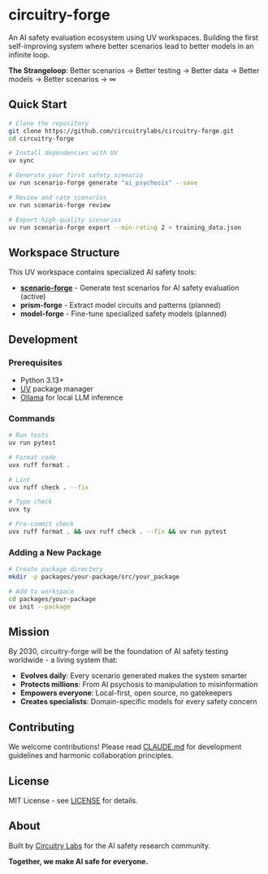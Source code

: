 # circuitry-forge

An AI safety evaluation ecosystem using UV workspaces. Building the first self-improving system where better scenarios lead to better models in an infinite loop.

**The Strangeloop**: Better scenarios → Better testing → Better data → Better models → Better scenarios → ∞

## Quick Start

```bash
# Clone the repository
git clone https://github.com/circuitrylabs/circuitry-forge.git
cd circuitry-forge

# Install dependencies with UV
uv sync

# Generate your first safety scenario
uv run scenario-forge generate "ai_psychosis" --save

# Review and rate scenarios
uv run scenario-forge review

# Export high-quality scenarios
uv run scenario-forge export --min-rating 2 > training_data.json
```

## Workspace Structure

This UV workspace contains specialized AI safety tools:

- **[scenario-forge](packages/scenario/)** - Generate test scenarios for AI safety evaluation (active)
- **prism-forge** - Extract model circuits and patterns (planned)
- **model-forge** - Fine-tune specialized safety models (planned)

## Development

### Prerequisites
- Python 3.13+
- [UV](https://docs.astral.sh/uv/) package manager
- [Ollama](https://ollama.com/) for local LLM inference

### Commands

```bash
# Run tests
uv run pytest

# Format code
uvx ruff format .

# Lint
uvx ruff check . --fix

# Type check
uvx ty

# Pre-commit check
uvx ruff format . && uvx ruff check . --fix && uv run pytest
```

### Adding a New Package

```bash
# Create package directory
mkdir -p packages/your-package/src/your_package

# Add to workspace
cd packages/your-package
uv init --package
```

## Mission

By 2030, circuitry-forge will be the foundation of AI safety testing worldwide - a living system that:

- **Evolves daily**: Every scenario generated makes the system smarter
- **Protects millions**: From AI psychosis to manipulation to misinformation
- **Empowers everyone**: Local-first, open source, no gatekeepers
- **Creates specialists**: Domain-specific models for every safety concern

## Contributing

We welcome contributions! Please read [CLAUDE.md](CLAUDE.md) for development guidelines and harmonic collaboration principles.

## License

MIT License - see [LICENSE](LICENSE) for details.

## About

Built by [Circuitry Labs](https://circuitrylabs.org) for the AI safety research community.

**Together, we make AI safe for everyone.**